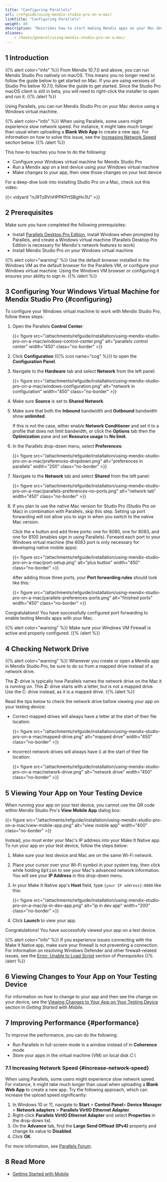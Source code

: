 ```yaml
---
title: "Configuring Parallels"
url: /refguide/using-mendix-studio-pro-on-a-mac/
linktitle: "Configuring Parallels"
weight: 40
description: "Describes how to start making Mendix apps on your Mac device."
aliases:
    - /howto/general/using-mendix-studio-pro-on-a-mac/
---
```


## 1 Introduction

{{% alert color="info" %}}
From Mendix 10.7.0 and above, you can run Mendix Studio Pro natively on macOS. This means you no longer need to follow the guide below to get started on Mac. If you are using  versions of Studio Pro below 10.7.0, follow the guide to get started.
Since the Studio Pro macOS client is still in beta, you will need to right-click the installer to open and run it.
{{% /alert %}}

Using Parallels, you can run Mendix Studio Pro on your Mac device using a Windows virtual machine.

{{% alert color="info" %}}
When using Parallels, some users might experience slow network speed. For instance, it might take much longer than usual when uploading a **Blank Web App** to create a new app. For information on how to solve this issue, see the [Increasing Network Speed](#increase-network-speed) section below.
{{% /alert %}}

This how-to teaches you how to do the following:

* Configure your Windows virtual machine for Mendix Studio Pro
* Run a Mendix app on a test device using your Windows virtual machine
* Make changes to your app, then view those changes on your test device

For a deep-dive look into installing Studio Pro on a Mac, check out this video:

{{< vidyard "nJ9Tz8VnHPPKPrtSBgHv3U" >}}

## 2 Prerequisites

Make sure you have completed the following prerequisites:

* Install [Parallels Desktop Pro Edition](https://www.parallels.com/products/desktop/pro/), install Windows when prompted by Parallels, and create a Windows virtual machine (Parallels Desktop Pro Edition is necessary for Mendix's network features to work)
* Install Mendix Studio Pro on your Windows virtual machine

{{% alert color="warning" %}}
Use the default browser installed in the Windows VM as the default browser for the Parallels VM, or configure your Windows virtual machine. Using the Windows VM browser or configuring it ensures your ability to sign in.
{{% /alert %}}

## 3 Configuring Your Windows Virtual Machine for Mendix Studio Pro {#configuring}

To configure your Windows virtual machine to work with Mendix Studio Pro, follow these steps:

1. Open the Parallels **Control Center**:

    {{< figure src="/attachments/refguide/installation/using-mendix-studio-pro-on-a-mac/windows-control-center.png" alt="parallels control center"   width="450"  class="no-border" >}}

2. Click **Configuration** ({{% icon name="cog" %}}) to open the **Configuration Panel**.
3. Navigate to the **Hardware** tab and select **Network** from the left panel:

    {{< figure src="/attachments/refguide/installation/using-mendix-studio-pro-on-a-mac/windows-configuration.png" alt="network in configuration"   width="450"  class="no-border" >}}

4. Make sure **Source** is set to **Shared Network**.
5. Make sure that both the **Inbound** bandwidth and **Outbound** bandwidth show **unlimited**.

    If this is not the case, either enable **Network Conditioner** and set it to a profile that does not limit bandwidth, or click the **Options** tab then the **Optimization** pane and set **Resource usage** to **No limit**.
6. In the Parallels drop-down menu, select **Preferences**:

    {{< figure src="/attachments/refguide/installation/using-mendix-studio-pro-on-a-mac/preferences-dropdown.png" alt="preferences in parallels"   width="200"  class="no-border" >}}

7. Navigate to the **Network** tab and select **Shared** from the left panel:

    {{< figure src="/attachments/refguide/installation/using-mendix-studio-pro-on-a-mac/parallels-preferences-no-ports.png" alt="network tab"   width="450"  class="no-border" >}}

8. If you plan to use the native Mac version for Studio Pro (Studio Pro on Mac) in combination with Parallels, skip this step. Setting up port forwarding will not allow you to sign in when you switch to the native Mac version. 

    Click the **+** button and add three ports: one for 8080, one for 8083, and one for 8100 (enables sign in using Parallels). Forward each port to your Windows virtual machine (the 8083 port is only necessary for developing native mobile apps).

    {{< figure src="/attachments/refguide/installation/using-mendix-studio-pro-on-a-mac/port-setup.png" alt="plus button"   width="450"  class="no-border" >}}

    After adding those three ports, your **Port forwarding rules** should look like this:

    {{< figure src="/attachments/refguide/installation/using-mendix-studio-pro-on-a-mac/parallels-preferences-ports.png" alt="finished ports"   width="450"  class="no-border" >}}

Congratulations! You have successfully configured port forwarding to enable testing Mendix apps with your Mac.

{{% alert color="warning" %}}
Make sure your Windows VM Firewall is active and properly configured.
{{% /alert %}}

## 4 Checking Network Drive

{{% alert color="warning" %}}
Whenever you create or open a Mendix app in Mendix Studio Pro, be sure to do so from a mapped drive instead of a network drive.

The **Z:** drive is typically how Parallels names the network drive on the Mac it is running on. This **Z:** drive starts with a letter, but is not a mapped drive. Use the C: drive instead, as it is a mapped drive.
{{% /alert %}}

Read the tips below to check the network drive before viewing your app on your testing device:

* Correct mapped drives will always have a letter at the start of their file location:

    {{< figure src="/attachments/refguide/installation/using-mendix-studio-pro-on-a-mac/mapped-drive.png" alt="mapped drive"   width="450"  class="no-border" >}}

* Incorrect network drives will always have *\\\\* at the start of their file location:

    {{< figure src="/attachments/refguide/installation/using-mendix-studio-pro-on-a-mac/network-drive.png" alt="network drive"   width="450"  class="no-border" >}}
    
## 5 Viewing Your App on Your Testing Device

When running your app on your test device, you cannot use the QR code within Mendix Studio Pro's **View Mobile App** dialog box:

{{< figure src="/attachments/refguide/installation/using-mendix-studio-pro-on-a-mac/view-mobile-app.png" alt="view mobile app"   width="400"  class="no-border" >}}

Instead, you must enter your Mac's IP address into your Make It Native app. To run your app on your test device, follow the steps below:

1. Make sure your test device and Mac are on the same Wi-Fi network.
2. Place your cursor over your Wi-Fi symbol in your system tray, then click while holding <kbd>Option</kbd> to see your Mac's advanced network information. You will see your **IP Address** in this drop-down menu.
3. In your Make It Native app's **Host** field, type `{your IP address}:8080` like this:

    {{< figure src="/attachments/refguide/installation/using-mendix-studio-pro-on-a-mac/ip-in-dev-app.png" alt="ip in dev app"   width="200"  class="no-border" >}}

4. Click **Launch** to view your app.

Congratulations! You have successfully viewed your app on a test device.

{{% alert color="info" %}}
If you experience issues connecting with the Make It Native app, make sure your firewall is not preventing a connection. For information on resolving Windows Defender and other firewall-related issues, see the [Error: Unable to Load Script](/refguide/mobile/getting-started-with-mobile/prerequisites/#unable-load-script) section of *Prerequisites*
{{% /alert %}}

## 6 Viewing Changes to Your App on Your Testing Device

For information on how to change to your app and then see the change on your device, see the [Viewing Changes to Your App on Your Testing Device](/refguide/mobile/getting-started-with-mobile/#viewingchanges) section in *Getting Started with Mobile*.

## 7 Improving Performance {#performance}

To improve the performance, you can do the following: 

* Run Parallels in full-screen mode in a window instead of in **Coherence** mode
* Store your apps in the virtual machine (VM) on local disk *C:\\*

### 7.1 Increasing Network Speed {#increase-network-speed}

When using Parallels, some users might experience slow network speed. For instance, it might take much longer than usual when uploading a **Blank Web App** to create a new app. Try the following approach, which can increase the upload speed significantly:

1. In Windows 10 or 11, navigate to **Start** > **Control Panel**> **Device Manager** > **Network adapters** > **Parallels VirtIO Ethernet Adapter**. 
2. Right-click **Parallels VirtIO Ethernet Adapter** and select **Properties** in the drop-down list. 
3. On the **Advance** tab, find the **Large Send Offload** **(IPv4)** property and change its value to **Disabled**. 
4. Click **OK**.

For more information, see [Parallels Forum](https://forum.parallels.com/threads/horribly-slow-upload-download-speeds.264819/).

## 8 Read More

* [Getting Started with Mobile](/refguide/mobile/getting-started-with-mobile/)
